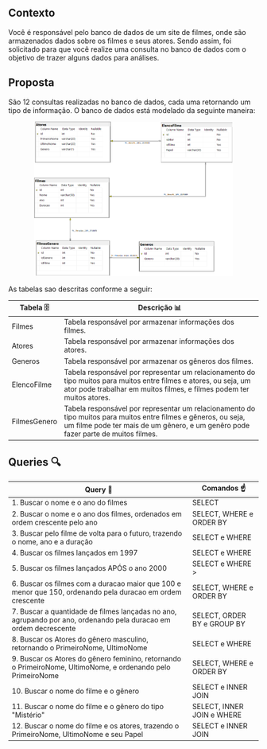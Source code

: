 ## Contexto

Você é responsável pelo banco de dados de um site de filmes, onde são armazenados dados sobre os filmes e seus atores. Sendo assim, foi solicitado para que você realize uma consulta no banco de dados com o objetivo de trazer alguns dados para análises.

## Proposta

São 12 consultas realizadas no banco de dados, cada uma retornando um tipo de informação.
O banco de dados está modelado da seguinte maneira:

<p align="center"><img src="images/diagrama.png" width=400></p>
As tabelas sao descritas conforme a seguir:

| Tabela 🗄️    | Descrição 📊                                                                                                                                                                                         |
| ------------ | ---------------------------------------------------------------------------------------------------------------------------------------------------------------------------------------------------- |
| Filmes       | Tabela responsável por armazenar informações dos filmes.                                                                                                                                             |
| Atores       | Tabela responsável por armazenar informações dos atores.                                                                                                                                             |
| Generos      | Tabela responsável por armazenar os gêneros dos filmes.                                                                                                                                              |
| ElencoFilme  | Tabela responsável por representar um relacionamento do tipo muitos para muitos entre filmes e atores, ou seja, um ator pode trabalhar em muitos filmes, e filmes podem ter muitos atores.           |
| FilmesGenero | Tabela responsável por representar um relacionamento do tipo muitos para muitos entre filmes e gêneros, ou seja, um filme pode ter mais de um gênero, e um genêro pode fazer parte de muitos filmes. |

## Queries 🔍

| Query 🔎                                                                                                         | Comandos ☝️                 |
| ---------------------------------------------------------------------------------------------------------------- | --------------------------- |
| 1. Buscar o nome e o ano do filmes                                                                               | SELECT                      |
| 2. Buscar o nome e o ano dos filmes, ordenados em ordem crescente pelo ano                                       | SELECT, WHERE e ORDER BY    |
| 3. Buscar pelo filme de volta para o futuro, trazendo o nome, ano e a duração                                    | SELECT e WHERE              |
| 4. Buscar os filmes lançados em 1997                                                                             | SELECT e WHERE              |
| 5. Buscar os filmes lançados APÓS o ano 2000                                                                     | SELECT e WHERE >            |
| 6. Buscar os filmes com a duracao maior que 100 e menor que 150, ordenando pela duracao em ordem crescente       | SELECT, WHERE e ORDER BY    |
| 7. Buscar a quantidade de filmes lançadas no ano, agrupando por ano, ordenando pela duracao em ordem decrescente | SELECT, ORDER BY e GROUP BY |
| 8. Buscar os Atores do gênero masculino, retornando o PrimeiroNome, UltimoNome                                   | SELECT e WHERE              |
| 9. Buscar os Atores do gênero feminino, retornando o PrimeiroNome, UltimoNome, e ordenando pelo PrimeiroNome     | SELECT, WHERE e ORDER BY    |
| 10. Buscar o nome do filme e o gênero                                                                            | SELECT e INNER JOIN         |
| 11. Buscar o nome do filme e o gênero do tipo "Mistério"                                                         | SELECT, INNER JOIN e WHERE  |
| 12. Buscar o nome do filme e os atores, trazendo o PrimeiroNome, UltimoNome e seu Papel                          | SELECT e INNER JOIN         |
